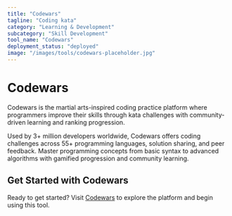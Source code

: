 ```yaml
---
title: "Codewars"
tagline: "Coding kata"
category: "Learning & Development"
subcategory: "Skill Development"
tool_name: "Codewars"
deployment_status: "deployed"
image: "/images/tools/codewars-placeholder.jpg"
---
```


# Codewars

Codewars is the martial arts-inspired coding practice platform where programmers improve their skills through kata challenges with community-driven learning and ranking progression.

Used by 3+ million developers worldwide, Codewars offers coding challenges across 55+ programming languages, solution sharing, and peer feedback. Master programming concepts from basic syntax to advanced algorithms with gamified progression and community learning.
## Get Started with Codewars

Ready to get started? Visit [Codewars](https://codewars.com) to explore the platform and begin using this tool.
